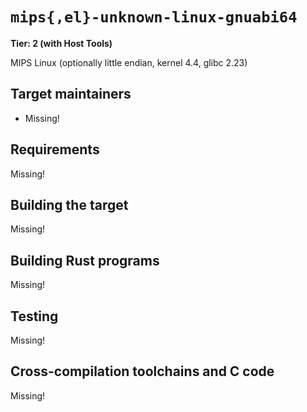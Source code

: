 # `mips{,el}-unknown-linux-gnuabi64`

**Tier: 2 (with Host Tools)**

MIPS Linux (optionally little endian, kernel 4.4, glibc 2.23)

## Target maintainers

- Missing!

## Requirements

Missing!

## Building the target

Missing!

## Building Rust programs

Missing!

## Testing

Missing!

## Cross-compilation toolchains and C code

Missing!
